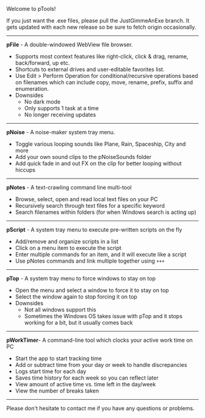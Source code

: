 Welcome to pTools!

If you just want the .exe files, please pull the JustGimmeAnExe branch. It gets updated with each new release so be sure to fetch origin occasionally.
____________________________________________________________________
**pFile**   - A double-windowed WebView file browser. 
- Supports most context features like right-click, click & drag, rename, back/forward, up etc. 
- Shortcuts to external drives and user-editable favorites list. 
- Use Edit > Perform Operation for conditional/recursive operations based on filenames which can include copy, move, rename, prefix, suffix and enumeration.
- Downsides
  - No dark mode
  - Only supports 1 task at a time
  - No longer receiving updates
____________________________________________________________________
**pNoise**    - A noise-maker system tray menu. 
- Toggle various looping sounds like Plane, Rain, Spaceship, City and more
- Add your own sound clips to the pNoiseSounds folder
- Add quick fade in and out FX on the clip for better looping without hiccups
____________________________________________________________________
**pNotes**    - A text-crawling command line multi-tool
- Browse, select, open and read local text files on your PC
- Recursively search through text files for a specific keyword
- Search filenames within folders (for when Windows search is acting up)
____________________________________________________________________
**pScript**   - A system tray menu to execute pre-written scripts on the fly
- Add/remove and organize scripts in a list
- Click on a menu item to execute the script
- Enter multiple commands for an item, and it will execute like a script
- Use pNotes commands and link multiple together using `+++`
____________________________________________________________________
**pTop**      - A system tray menu to force windows to stay on top
- Open the menu and select a window to force it to stay on top
- Select the window again to stop forcing it on top
- Downsides
  - Not all windows support this
  - Sometimes the Windows OS takes issue with pTop and it stops working for a bit, but it usually comes back
____________________________________________________________________
**pWorkTimer**- A command-line tool which clocks your active work time on PC
- Start the app to start tracking time
- Add or subtract time from your day or week to handle discrepancies
- Logs start time for each day
- Saves time history for each week so you can reflect later
- View amount of active time vs. time left in the day/week
- View the number of breaks taken
____________________________________________________________________
Please don't hesitate to contact me if you have any questions or problems. 

